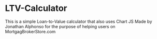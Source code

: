 # LTV-Calculator
This is a simple Loan-to-Value calculator that also uses Chart JS
Made by Jonathan Alphonso for the purpose of helping users on MortgagBrokerStore.com
